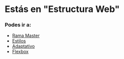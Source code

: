 # Estás en "Estructura Web"

### Podes ir a:
- [Rama Master](https://github.com/giselarevalo/mercadoLiebre/tree/master) 
- [Estilos](https://github.com/giselarevalo/mercadoLiebre/tree/ml_estilos) 
- [Adaptativo](https://github.com/giselarevalo/mercadoLiebre/tree/ml_adaptativo)
- [Flexbox](https://github.com/giselarevalo/mercadoLiebre/tree/ml_flexbox)
